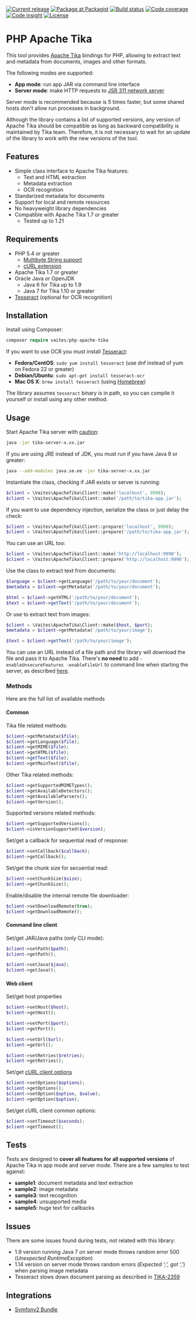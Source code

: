 [![Current release](https://img.shields.io/github/release/vaites/php-apache-tika.svg)](https://github.com/vaites/php-apache-tika/releases/latest)
[![Package at Packagist](https://img.shields.io/packagist/dt/vaites/php-apache-tika.svg)](https://packagist.org/packages/vaites/php-apache-tika)
[![Build status](https://travis-ci.org/vaites/php-apache-tika.svg?branch=master)](https://travis-ci.org/vaites/php-apache-tika)
[![Code coverage](https://img.shields.io/codecov/c/github/vaites/php-apache-tika.svg)](https://codecov.io/github/vaites/php-apache-tika)
[![Code insight](https://img.shields.io/sensiolabs/i/ec066502-0fde-4455-9fc3-8e9fe6867834.svg)](https://insight.sensiolabs.com/projects/ec066502-0fde-4455-9fc3-8e9fe6867834)
[![License](https://img.shields.io/github/license/vaites/php-apache-tika.svg)](https://github.com/vaites/php-apache-tika/blob/master/LICENSE)

# PHP Apache Tika

This tool provides [Apache Tika](https://tika.apache.org) bindings for PHP, allowing to extract text and metadata 
from documents, images and other formats. 

The following modes are supported:
* **App mode**: run app JAR via command line interface
* **Server mode**: make HTTP requests to [JSR 311 network server](http://wiki.apache.org/tika/TikaJAXRS)

Server mode is recommended because is 5 times faster, but some shared hosts don't allow run processes in background.

Although the library contains a list of supported versions, any version of Apache Tika should be compatible as long as
backward compatibility is maintained by Tika team. Therefore, it is not necessary to wait for an update of the library 
to work with the new versions of the tool.

## Features

* Simple class interface to Apache Tika features:
    * Text and HTML extraction
    * Metadata extraction
    * OCR recognition
* Standarized metadata for documents
* Support for local and remote resources
* No heavyweight library dependencies
* Compatible with Apache Tika 1.7 or greater
    * Tested up to 1.21

## Requirements

* PHP 5.4 or greater
    * [Multibyte String support](http://php.net/manual/en/book.mbstring.php)
    * [cURL extension](http://php.net/manual/en/book.curl.php)
* Apache Tika 1.7 or greater
* Oracle Java or OpenJDK 
    * Java 6 for Tika up to 1.9
    * Java 7 for Tika 1.10 or greater
* [Tesseract](https://github.com/tesseract-ocr/tesseract) (optional for OCR recognition)
    
## Installation

Install using Composer:

```php
composer require vaites/php-apache-tika
```

If you want to use OCR you must install [Tesseract](https://github.com/tesseract-ocr/tesseract):

* **Fedora/CentOS**: `sudo yum install tesseract` (use dnf instead of yum on Fedora 22 or greater)
* **Debian/Ubuntu**: `sudo apt-get install tesseract-ocr`
* **Mac OS X**: `brew install tesseract` (using [Homebrew](http://brew.sh))

The library assumes `tesseract` binary is in path, so you can compile it yourself or install using any other method. 

## Usage

Start Apache Tika server with [caution](http://www.openwall.com/lists/oss-security/2015/08/13/5):

```bash
java -jar tika-server-x.xx.jar
```

If you are using JRE instead of JDK, you must run if you have Java 9 or greater:

```bash
java --add-modules java.se.ee -jar tika-server-x.xx.jar
```

Instantiate the class, checking if JAR exists or server is running:

```php
$client = \Vaites\ApacheTika\Client::make('localhost', 9998);           // server mode (default)
$client = \Vaites\ApacheTika\Client::make('/path/to/tika-app.jar');     // app mode 
```

If you want to use dependency injection, serialize the class or just delay the check:

```php
$client = \Vaites\ApacheTika\Client::prepare('localhost', 9998);
$client = \Vaites\ApacheTika\Client::prepare('/path/to/tika-app.jar'); 
```

You can use an URL too:

```php
$client = \Vaites\ApacheTika\Client::make('http://localhost:9998');
$client = \Vaites\ApacheTika\Client::prepare('http://localhost:9998');
```

Use the class to extract text from documents:

```php
$language = $client->getLanguage('/path/to/your/document');
$metadata = $client->getMetadata('/path/to/your/document');

$html = $client->getHTML('/path/to/your/document');
$text = $client->getText('/path/to/your/document');
```

Or use to extract text from images:

```php
$client = \Vaites\ApacheTika\Client::make($host, $port);
$metadata = $client->getMetadata('/path/to/your/image');

$text = $client->getText('/path/to/your/image');
```
    
You can use an URL instead of a file path and the library will download the file and pass it to Apache Tika. There's 
**no need** to add `-enableUnsecureFeatures -enableFileUrl` to command line when starting the server, as described 
[here](https://wiki.apache.org/tika/TikaJAXRS#Specifying_a_URL_Instead_of_Putting_Bytes).

### Methods

Here are the full list of available methods

#### Common

Tika file related methods:

```php
$client->getMetadata($file);
$client->getLanguage($file);
$client->getMIME($file);
$client->getHTML($file);
$client->getText($file);
$client->getMainText($file);
```
    
Other Tika related methods:

```php
$client->getSupportedMIMETypes();
$client->getAvailableDetectors();
$client->getAvailableParsers();
$client->getVersion();
```
    
Supported versions related methods:

```php
$client->getSupportedVersions();
$client->isVersionSupported($version);
```

Set/get a callback for sequential read of response:

```php
$client->setCallback($callback);
$client->getCallback();
```
    
Set/get the chunk size for secuential read:

```php
$client->setChunkSize($size);
$client->getChunkSize();
```
    
Enable/disable the internal remote file downloader:

```php
$client->setDownloadRemote(true);
$client->getDownloadRemote();
```

#### Command line client
    
Set/get JAR/Java paths (only CLI mode):

```php
$client->setPath($path);
$client->getPath();

$client->setJava($java);
$client->getJava();
```

#### Web client
    
Set/get host properties

```php
$client->setHost($host);
$client->getHost();

$client->setPort($port);
$client->getPort();

$client->setUrl($url);
$client->getUrl();

$client->setRetries($retries);
$client->getRetries();
```
    
Set/get [cURL client options](http://php.net/manual/en/function.curl-setopt.php)

```php
$client->setOptions($options);
$client->getOptions();
$client->setOption($option, $value);
$client->getOption($option);
```

Set/get cURL client common options:

```php
$client->setTimeout($seconds);
$client->getTimeout();
```

## Tests

Tests are designed to **cover all features for all supported versions** of Apache Tika in app mode and server mode. 
There are a few samples to test against:

* **sample1**: document metadata and text extraction
* **sample2**: image metadata 
* **sample3**: text recognition
* **sample4**: unsupported media
* **sample5**: huge text for callbacks 

## Issues

There are some issues found during tests, not related with this library:

* 1.9 version running Java 7 on server mode throws random error 500 (*Unexpected RuntimeException*)
* 1.14 version on server mode throws random errors (*Expected ';', got ','*) when parsing image metadata
* Tesseract slows down document parsing as described in [TIKA-2359](https://issues.apache.org/jira/browse/TIKA-2359)
    
## Integrations

- [Symfony2 Bundle](https://github.com/welcoMattic/ApacheTikaBundle)
